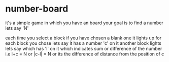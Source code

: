 # number-board
it's a simple game in which you have an board
your goal is to find a number lets say 'N'

each time you select a block 
if you have chosen a blank one it lights up
for each block you chose lets say it has a number 'c' on it 
another block lights lets say which has 'l' on it
which indicates sum or difference of the number i.e
l+c = N or |c-l| = N
or its the difference of distance from the position of c 


